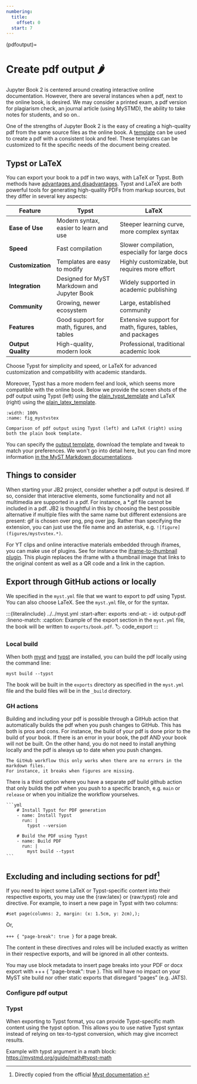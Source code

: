 ```yaml
---
numbering:
  title:
    offset: 0
  start: 7
---
```


(pdfoutput)=
# Create pdf output 🌶
Jupyter Book 2 is centered around creating interactive online documentation. However, there are several instances when a pdf, next to the online book, is desired. We may consider a printed exam, a pdf version for plagiarism check, an journal article (using MySTMD), the ability to take notes for students, and so on.. 

One of the strengths of Jupyter Book 2 is the easy of creating a high-quality pdf from the same source files as the online book. A [template](https://github.com/myst-templates) can be used to create a pdf with a consistent look and feel. These templates can be customized to fit the specific needs of the document being created.

## Typst or LaTeX
You can export your book to a pdf in two ways, with LaTeX or Typst. Both methods have [advantages and disadvantages](https://mystmd.org/guide/creating-pdf-documents). Typst and LaTeX are both powerful tools for generating high-quality PDFs from markup sources, but they differ in several key aspects:

| Feature            | Typst                                      | LaTeX                                      |
|--------------------|--------------------------------------------|--------------------------------------------|
| **Ease of Use**    | Modern syntax, easier to learn and use      | Steeper learning curve, more complex syntax|
| **Speed**          | Fast compilation                           | Slower compilation, especially for large docs|
| **Customization**  | Templates are easy to modify                | Highly customizable, but requires more effort|
| **Integration**    | Designed for MyST Markdown and Jupyter Book | Widely supported in academic publishing    |
| **Community**      | Growing, newer ecosystem                   | Large, established community               |
| **Features**       | Good support for math, figures, and tables | Extensive support for math, figures, tables, and packages|
| **Output Quality** | High-quality, modern look                   | Professional, traditional academic look    |

Choose Typst for simplicity and speed, or LaTeX for advanced customization and compatibility with academic standards. 

Moreover, Typst has a more modern feel and look, which seems more compatible with the online book. Below we provide the screen shots of the pdf output using Typst (left) using the [plain_typst_template](https://github.com/myst-templates/plain_typst_book) and LaTeX (right) using the [plain_latex_template](https://github.com/myst-templates/plain_latex_book).

```{figure} figures/mystvstex.*
:width: 100%
:name: fig_mystvstex

Comparison of pdf output using Typst (left) and LaTeX (right) using both the plain book template.
```

You can specify the [output template](https://github.com/myst-templates), download the template and tweak to match your preferences. We won't go into detail here, but you can find more information [in the MyST Markdown documentations](https://mystmd.org/guide/creating-pdf-documents).

## Things to consider
When starting your JB2 project, consider whether a pdf output is desired. If so, consider that interactive elements, some functionality and not all multimedia are supported in a pdf. For instance, a *.gif file cannot be included in a pdf. JB2 is thoughtful in this by choosing the best possible alternative if multiple files with the same name but different extensions are present: gif is chosen over png, png over jpg. Rather than specifying the extension, you can just use the file name and an asterisk, e.g. `![figure](figures/mystvstex.*)`.

For YT clips and online interactive materials embedded through iframes, you can make use of plugins. See for instance the [iframe-to-thumbnail plugin](https://github.com/jupyter-book/myst-plugins/tree/main/plugins/iframe-to-thumbnail-pdf). This plugin replaces the iframe with a thumbnail image that links to the original content as well as a QR code and a link in the caption.


## Export through GitHub actions or locally

We specified in the `myst.yml` file that we want to export to pdf using Typst.
You can also choose LaTeX.
See the `myst.yml` file, or [](#code_export) for the syntax.

:::{literalinclude} ../../myst.yml
:start-after: exports
:end-at: - id: output-pdf
:lineno-match:
:caption: Example of the export section in the `myst.yml` file, the book will be written to `exports/book.pdf`.
:label: code_export
:::


### Local build
When  both [myst](https://mystmd.org/guide/installing) and [typst](https://mystmd.org/guide/creating-pdf-documents#typst-install) are installed, you can build the pdf locally using the command line:

```console
myst build --typst
```

The book will be built in the `exports` directory as specified in the `myst.yml` file and the build files will be in the `_build` directory.


### GH actions
Building and including your pdf is possible through a GitHub action that automatically builds the pdf when you push changes to GitHub. This has both is pros and cons. For instance, the build of your pdf is done prior to the build of your book. If there is an error in your book, the pdf AND your book will not be built. On the other hand, you do not need to install anything locally and the pdf is always up to date when you push changes.

```{warming}
The GitHub workflow this only works when there are no errors in the markdown files.
For instance, it breaks when figures are missing.
```

There is a third option where you have a separate pdf build github action that only builds the pdf when you push to a specific branch, e.g. `main` or `release` or when you initialize the workflow yourselves. 

````{markdown}
```yml
    # Install Typst for PDF generation
    - name: Install Typst
      run: |
        typst --version

    # Build the PDF using Typst
    - name: Build PDF
      run: |
        myst build --typst
```
````


## Excluding and including sections for pdf[^1]
[^1]: Directly copied from the official [Myst documentation](https://mystmd.org/guide/creating-pdf-documents#excluding-content-from-specific-exports).


If you need to inject some LaTeX or Typst-specific content into their respective exports, you may use the {raw:latex} or {raw:typst} role and directive. For example, to insert a new page in Typst with two columns:


```{raw:typst}
#set page(columns: 2, margin: (x: 1.5cm, y: 2cm),);
```

Or, 

`+++ { "page-break": true }` for a page break.



The content in these directives and roles will be included exactly as written in their respective exports, and will be ignored in all other contexts.

You may use block metadata to insert page breaks into your PDF or docx export with +++ { "page-break": true }. This will have no impact on your MyST site build nor other static exports that disregard “pages” (e.g. JATS).



### Configure pdf output



### Typst

When exporting to Typst format, you can provide Typst-specific math content using the typst option. This allows you to use native Typst syntax instead of relying on tex-to-typst conversion, which may give incorrect results.

Example with typst argument in a math block:
https://mystmd.org/guide/math#typst-math



